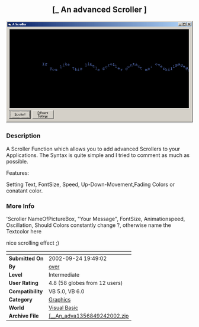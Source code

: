 ﻿<div align="center">

## \[\_ An advanced Scroller \]

<img src="PIC2002924194887488.gif">
</div>

### Description

A Scroller Function which allows you to add advanced Scrollers to your Applications. The Syntax is quite simple and I tried to comment as much as possible.

Features:

Setting Text, FontSize, Speed, Up-Down-Movement,Fading Colors or conatant color.
 
### More Info
 
'Scroller NameOfPictureBox, "Your Message", FontSize, Animationspeed, Oscillation, Should Colors constantly change ?, otherwise name the Textcolor here

nice scrolling effect ;)


<span>             |<span>
---                |---
**Submitted On**   |2002-09-24 19:49:02
**By**             |[over](https://github.com/Planet-Source-Code/PSCIndex/blob/master/ByAuthor/over.md)
**Level**          |Intermediate
**User Rating**    |4.8 (58 globes from 12 users)
**Compatibility**  |VB 5\.0, VB 6\.0
**Category**       |[Graphics](https://github.com/Planet-Source-Code/PSCIndex/blob/master/ByCategory/graphics__1-46.md)
**World**          |[Visual Basic](https://github.com/Planet-Source-Code/PSCIndex/blob/master/ByWorld/visual-basic.md)
**Archive File**   |[\[\_\_An\_adva1356849242002\.zip](https://github.com/Planet-Source-Code/over-an-advanced-scroller__1-39237/archive/master.zip)








